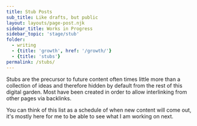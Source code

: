 ```yaml
---
title: Stub Posts
sub_title: Like drafts, but public
layout: layouts/page-post.njk
sidebar_title: Works in Progress
sidebar_topic: 'stage/stub'
folder: 
  - writing
  - {title: 'growth', href: '/growth/'}
  - {title: 'stubs'}
permalink: /stubs/
---
```

Stubs are the precursor to future content often times little more than a collection of ideas and therefore hidden by default from the rest of this digital garden. Most have been created in order to allow interlinking from other pages via backlinks.

You can think of this list as a schedule of when new content will come out, it's mostly here for me to be able to see what I am working on next.
